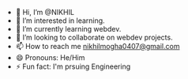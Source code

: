 - 👋 Hi, I’m @NIKHIL
- 👀 I’m interested in  learning.
- 🌱 I’m currently learning webdev.
- 💞️ I’m looking to collaborate on webdev projects.
- 📫 How to reach me nikhilmogha0407@gmail.com
- 😄 Pronouns: He/Him
- ⚡ Fun fact: I'm prsuing Engineering

